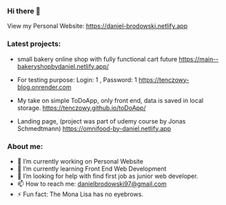 ### Hi there 👋
View my Personal Website: https://daniel-brodowski.netlify.app

### Latest projects: 
- small bakery online shop with fully functional cart future
https://main--bakeryshopbydaniel.netlify.app/

- For testing purpose: Login: 1 , Password: 1 
https://tenczowy-blog.onrender.com 

- My take on simple ToDoApp, only front end, data is saved in local storage.
https://tenczowy.github.io/toDoApp/
- Landing page, (project was part of udemy course by Jonas Schmedtmann) https://omnifood-by-daniel.netlify.app

### About me: 
- 🔭 I’m currently working on Personal Website
- 🌱 I’m currently learning Front End Web Development
- 🤔 I’m looking for help with find first job as junior web developer.
- 📫 How to reach me: danielbrodowski97@gmail.com
- ⚡ Fun fact: The Mona Lisa has no eyebrows.

<!--
**tenczowy/tenczowy** is a ✨ _special_ ✨ repository because its `README.md` (this file) appears on your GitHub profile.

Here are some ideas to get you started:

- 🔭 I’m currently working on ...
- 🌱 I’m currently learning ...
- 👯 I’m looking to collaborate on ...
- 🤔 I’m looking for help with ...
- 💬 Ask me about ...
- 📫 How to reach me: ...
- 😄 Pronouns: ...
- ⚡ Fun fact: ...
-->
